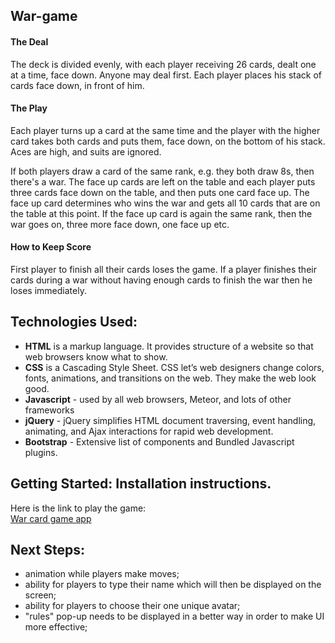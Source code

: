 ## War-game
#### The Deal
The deck is divided evenly, with each player receiving 26 cards, dealt one at a time, face down. Anyone may deal first. Each player places his stack of cards face down, in front of him.

#### The Play
Each player turns up a card at the same time and the player with the higher card takes both cards and puts them, face down, on the bottom of his stack. Aces are high, and suits are ignored.

If both players draw a card of the same rank, e.g. they both draw 8s, then there's a war. The face up cards are left on the table and each player puts three cards face down on the table, and then puts one card face up. The face up card determines who wins the war and gets all 10 cards that are on the table at this point. If the face up card is again the same rank, then the war goes on, three more face down, one face up etc.

#### How to Keep Score
First player to finish all their cards loses the game. If a player finishes their cards during a war without having enough cards to finish the war then he loses immediately.
 
## Technologies Used:
* **HTML** is a markup language. It provides structure of a website so that web browsers know what to show.
* **CSS** is a Cascading Style Sheet. CSS let’s web designers change colors, fonts, animations, and transitions on the web. They make the web look good.
* **Javascript** - used by all web browsers, Meteor, and lots of other frameworks 
* **jQuery** - jQuery simplifies HTML document traversing, event handling, animating, and Ajax interactions for rapid web development.
* **Bootstrap** - Extensive list of components and Bundled Javascript plugins.

##  Getting Started: Installation instructions. 

Here is the link to play the game:
<br>[War card game app](https://creativeanastasia.github.io/war-game)</br>
## Next Steps: 

  * animation while players make moves; 
  * ability for players to type their name which will then be displayed on the screen;
  *  ability for players to choose their one unique avatar;
  *  "rules" pop-up needs to be displayed in a better way in order to make UI more effective;
